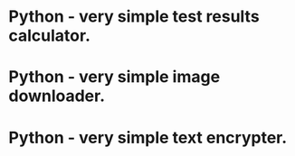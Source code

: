 # Python - very simple test results calculator.
# Python - very simple image downloader.
# Python - very simple text encrypter.
